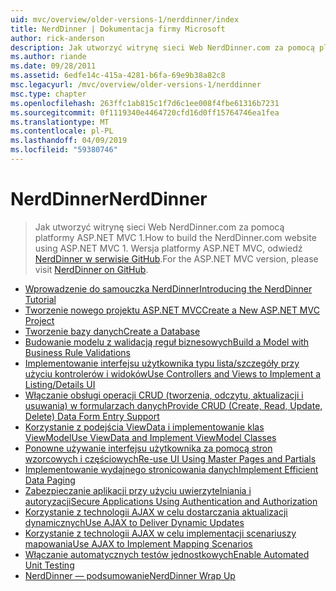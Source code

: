```yaml
---
uid: mvc/overview/older-versions-1/nerddinner/index
title: NerdDinner | Dokumentacja firmy Microsoft
author: rick-anderson
description: Jak utworzyć witrynę sieci Web NerdDinner.com za pomocą platformy ASP.NET MVC 1. Dla wersji platformy ASP.NET MVC 3 odwiedź stronę nerddinner w witrynie GitHub.
ms.author: riande
ms.date: 09/28/2011
ms.assetid: 6edfe14c-415a-4281-b6fa-69e9b38a82c8
msc.legacyurl: /mvc/overview/older-versions-1/nerddinner
msc.type: chapter
ms.openlocfilehash: 263ffc1ab815c1f7d6c1ee008f4fbe61316b7231
ms.sourcegitcommit: 0f1119340e4464720cfd16d0ff15764746ea1fea
ms.translationtype: MT
ms.contentlocale: pl-PL
ms.lasthandoff: 04/09/2019
ms.locfileid: "59380746"
---
```

# <a name="nerddinner"></a><span data-ttu-id="11047-104">NerdDinner</span><span class="sxs-lookup"><span data-stu-id="11047-104">NerdDinner</span></span>

> <span data-ttu-id="11047-105">Jak utworzyć witrynę sieci Web NerdDinner.com za pomocą platformy ASP.NET MVC 1.</span><span class="sxs-lookup"><span data-stu-id="11047-105">How to build the NerdDinner.com website using ASP.NET MVC 1.</span></span> <span data-ttu-id="11047-106">Wersja platformy ASP.NET MVC, odwiedź [NerdDinner w serwisie GitHub](https://github.com/AspNetMVPSamples/NerdDinner).</span><span class="sxs-lookup"><span data-stu-id="11047-106">For the ASP.NET MVC version, please visit [NerdDinner on GitHub](https://github.com/AspNetMVPSamples/NerdDinner).</span></span>


- [<span data-ttu-id="11047-107">Wprowadzenie do samouczka NerdDinner</span><span class="sxs-lookup"><span data-stu-id="11047-107">Introducing the NerdDinner Tutorial</span></span>](introducing-the-nerddinner-tutorial.md)
- [<span data-ttu-id="11047-108">Tworzenie nowego projektu ASP.NET MVC</span><span class="sxs-lookup"><span data-stu-id="11047-108">Create a New ASP.NET MVC Project</span></span>](create-a-new-aspnet-mvc-project.md)
- [<span data-ttu-id="11047-109">Tworzenie bazy danych</span><span class="sxs-lookup"><span data-stu-id="11047-109">Create a Database</span></span>](create-a-database.md)
- [<span data-ttu-id="11047-110">Budowanie modelu z walidacją reguł biznesowych</span><span class="sxs-lookup"><span data-stu-id="11047-110">Build a Model with Business Rule Validations</span></span>](build-a-model-with-business-rule-validations.md)
- [<span data-ttu-id="11047-111">Implementowanie interfejsu użytkownika typu lista/szczegóły przy użyciu kontrolerów i widoków</span><span class="sxs-lookup"><span data-stu-id="11047-111">Use Controllers and Views to Implement a Listing/Details UI</span></span>](use-controllers-and-views-to-implement-a-listingdetails-ui.md)
- [<span data-ttu-id="11047-112">Włączanie obsługi operacji CRUD (tworzenia, odczytu, aktualizacji i usuwania) w formularzach danych</span><span class="sxs-lookup"><span data-stu-id="11047-112">Provide CRUD (Create, Read, Update, Delete) Data Form Entry Support</span></span>](provide-crud-create-read-update-delete-data-form-entry-support.md)
- [<span data-ttu-id="11047-113">Korzystanie z podejścia ViewData i implementowanie klas ViewModel</span><span class="sxs-lookup"><span data-stu-id="11047-113">Use ViewData and Implement ViewModel Classes</span></span>](use-viewdata-and-implement-viewmodel-classes.md)
- [<span data-ttu-id="11047-114">Ponowne używanie interfejsu użytkownika za pomocą stron wzorcowych i częściowych</span><span class="sxs-lookup"><span data-stu-id="11047-114">Re-use UI Using Master Pages and Partials</span></span>](re-use-ui-using-master-pages-and-partials.md)
- [<span data-ttu-id="11047-115">Implementowanie wydajnego stronicowania danych</span><span class="sxs-lookup"><span data-stu-id="11047-115">Implement Efficient Data Paging</span></span>](implement-efficient-data-paging.md)
- [<span data-ttu-id="11047-116">Zabezpieczanie aplikacji przy użyciu uwierzytelniania i autoryzacji</span><span class="sxs-lookup"><span data-stu-id="11047-116">Secure Applications Using Authentication and Authorization</span></span>](secure-applications-using-authentication-and-authorization.md)
- [<span data-ttu-id="11047-117">Korzystanie z technologii AJAX w celu dostarczania aktualizacji dynamicznych</span><span class="sxs-lookup"><span data-stu-id="11047-117">Use AJAX to Deliver Dynamic Updates</span></span>](use-ajax-to-deliver-dynamic-updates.md)
- [<span data-ttu-id="11047-118">Korzystanie z technologii AJAX w celu implementacji scenariuszy mapowania</span><span class="sxs-lookup"><span data-stu-id="11047-118">Use AJAX to Implement Mapping Scenarios</span></span>](use-ajax-to-implement-mapping-scenarios.md)
- [<span data-ttu-id="11047-119">Włączanie automatycznych testów jednostkowych</span><span class="sxs-lookup"><span data-stu-id="11047-119">Enable Automated Unit Testing</span></span>](enable-automated-unit-testing.md)
- [<span data-ttu-id="11047-120">NerdDinner — podsumowanie</span><span class="sxs-lookup"><span data-stu-id="11047-120">NerdDinner Wrap Up</span></span>](nerddinner-wrap-up.md)
